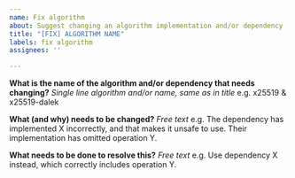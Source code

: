 ```yaml
---
name: Fix algorithm
about: Suggest changing an algorithm implementation and/or dependency
title: "[FIX] ALGORITHM NAME"
labels: fix algorithm
assignees: ''

---
```


**What is the name of the algorithm and/or dependency that needs changing?**
_Single line algorithm and/or name, same as in title_
e.g. x25519 & x25519-dalek

**What (and why) needs to be changed?**
_Free text_
e.g. The dependency has implemented X incorrectly, and that makes it unsafe to use. Their implementation has omitted operation Y.

**What needs to be done to resolve this?**
_Free text_
e.g. Use dependency X instead, which correctly includes operation Y.
